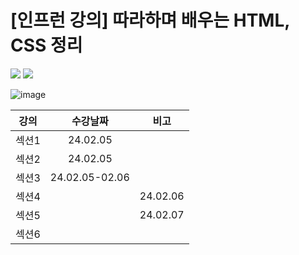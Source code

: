 # [인프런 강의] 따라하며 배우는 HTML, CSS 정리

<img src="https://img.shields.io/badge/html5-E34F26?style=flat-square&logo=html5&logoColor=white"/> <img src="https://img.shields.io/badge/css3-1572B6?style=flat-square&logo=css3&logoColor=white"/>

![image](https://github.com/mhjoon99/HTML-CSS/assets/70474860/e7b89c85-0d21-4d7b-aea9-facef0646151)

|강의|수강날짜|비고|
|:---:|:---:|:---:|
|섹션1|24.02.05||
|섹션2|24.02.05||
|섹션3|24.02.05-02.06||
|섹션4||24.02.06|
|섹션5||24.02.07|
|섹션6|||
